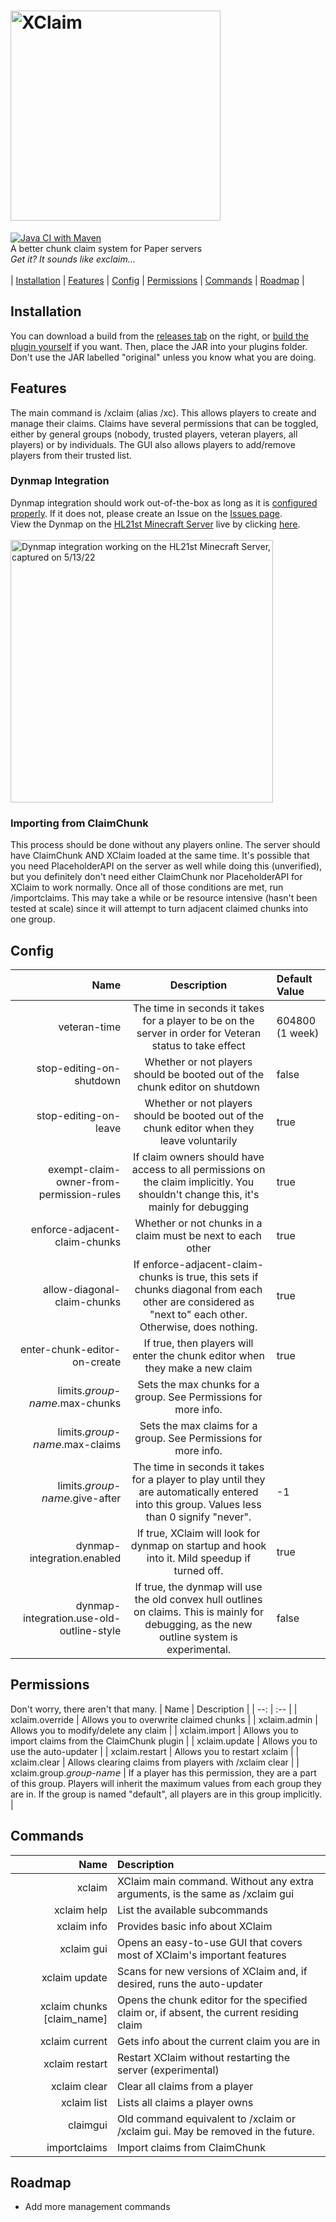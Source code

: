 # <img src="https://wasabicodes.xyz/cdn/15852266ddef4696b804677658f11651/xc_logo.png" alt="XClaim" title="XClaim" style="width: 12em">

[![Java CI with Maven](https://github.com/WasabiThumb/xclaim/actions/workflows/maven.yml/badge.svg?branch=master)](https://github.com/WasabiThumb/xclaim/actions/workflows/maven.yml)\
A better chunk claim system for Paper servers\
*Get it? It sounds like exclaim...*\
\
| [Installation](#installation) | [Features](#features) | [Config](#config) | [Permissions](#permissions) | [Commands](#commands) | [Roadmap](#roadmap) |

## Installation
You can download a build from the [releases tab](https://github.com/WasabiThumb/xclaim/releases) on the right, or [build the plugin yourself](https://maven.apache.org/guides/getting-started/maven-in-five-minutes.html#build-the-project) if you want. Then, place the JAR into your plugins folder. Don't use the JAR labelled "original" unless you know what you are doing.

## Features
The main command is /xclaim (alias /xc). This allows players to create and manage their claims. Claims have several permissions that can be toggled, either by general groups (nobody, trusted players, veteran players, all players) or by individuals. The GUI also allows players to add/remove players from their trusted list.

### Dynmap Integration
Dynmap integration should work out-of-the-box as long as it is [configured properly](#config). If it does not, please create an Issue on the [Issues page](https://github.com/WasabiThumb/xclaim/issues).\
View the Dynmap on the [HL21st Minecraft Server](https://www.planetminecraft.com/server/half-life-21st-century-humor-official/) live by clicking [here](http://54.39.202.91:8044/).\
\
<img src="https://wasabicodes.xyz/cdn/e536fc60213f22701f2e55858f8f87f9/dynmap.png" alt="Dynmap integration working on the HL21st Minecraft Server, captured on 5/13/22" title="HL21st Minecraft Server" style="width: 30em">

### Importing from ClaimChunk
This process should be done without any players online. The server should have ClaimChunk AND XClaim loaded at the same time. It's possible that you need PlaceholderAPI on the server as well while doing this (unverified), but you definitely don't need either ClaimChunk nor PlaceholderAPI for XClaim to work normally. Once all of those conditions are met, run /importclaims. This may take a while or be resource intensive (hasn't been tested at scale) since it will attempt to turn adjacent claimed chunks into one group.

## Config
| Name | Description | Default Value |
| --: | :-: | :-- |
| veteran-time | The time in seconds it takes for a player to be on the server in order for Veteran status to take effect | 604800 (1 week) |
| stop-editing-on-shutdown | Whether or not players should be booted out of the chunk editor on shutdown | false |
| stop-editing-on-leave | Whether or not players should be booted out of the chunk editor when they leave voluntarily | true |
| exempt-claim-owner-from-permission-rules | If claim owners should have access to all permissions on the claim implicitly. You shouldn't change this, it's mainly for debugging | true |
| enforce-adjacent-claim-chunks | Whether or not chunks in a claim must be next to each other | true |
| allow-diagonal-claim-chunks | If enforce-adjacent-claim-chunks is true, this sets if chunks diagonal from each other are considered as "next to" each other. Otherwise, does nothing. | true |
| enter-chunk-editor-on-create | If true, then players will enter the chunk editor when they make a new claim | true |
| limits.𝘨𝘳𝘰𝘶𝘱-𝘯𝘢𝘮𝘦.max-chunks | Sets the max chunks for a group. See Permissions for more info. | |
| limits.𝘨𝘳𝘰𝘶𝘱-𝘯𝘢𝘮𝘦.max-claims | Sets the max claims for a group. See Permissions for more info. | |
| limits.𝘨𝘳𝘰𝘶𝘱-𝘯𝘢𝘮𝘦.give-after | The time in seconds it takes for a player to play until they are automatically entered into this group. Values less than 0 signify "never". | -1 |
| dynmap-integration.enabled | If true, XClaim will look for dynmap on startup and hook into it. Mild speedup if turned off. | true |
| dynmap-integration.use-old-outline-style | If true, the dynmap will use the old convex hull outlines on claims. This is mainly for debugging, as the new outline system is experimental. | false |

## Permissions
Don't worry, there aren't that many.
| Name | Description |
| --: | :-- |
| xclaim.override | Allows you to overwrite claimed chunks |
| xclaim.admin | Allows you to modify/delete any claim |
| xclaim.import | Allows you to import claims from the ClaimChunk plugin |
| xclaim.update | Allows you to use the auto-updater |
| xclaim.restart | Allows you to restart xclaim |
| xclaim.clear | Allows clearing claims from players with /xclaim clear |
| xclaim.group.𝘨𝘳𝘰𝘶𝘱-𝘯𝘢𝘮𝘦 | If a player has this permission, they are a part of this group. Players will inherit the maximum values from each group they are in. If the group is named "default", all players are in this group implicitly. |

## Commands
| Name | Description |
| --: | :-- |
| xclaim | XClaim main command. Without any extra arguments, is the same as /xclaim gui |
| xclaim help | List the available subcommands |
| xclaim info | Provides basic info about XClaim |
| xclaim gui | Opens an easy-to-use GUI that covers most of XClaim's important features |
| xclaim update | Scans for new versions of XClaim and, if desired, runs the auto-updater |
| xclaim chunks \[claim_name] | Opens the chunk editor for the specified claim or, if absent, the current residing claim |
| xclaim current | Gets info about the current claim you are in |
| xclaim restart | Restart XClaim without restarting the server (experimental) |
| xclaim clear | Clear all claims from a player |
| xclaim list | Lists all claims a player owns |
| claimgui | Old command equivalent to /xclaim or /xclaim gui. May be removed in the future. |
| importclaims | Import claims from ClaimChunk |

## Roadmap
* Add more management commands
